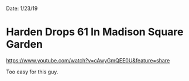 Date: 1/23/19

# Harden Drops 61 In Madison Square Garden

https://www.youtube.com/watch?v=cAwyGmQEE0U&feature=share

Too easy for this guy.